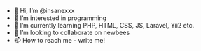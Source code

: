 - 👋 Hi, I’m @insanexxx
- 👀 I’m interested in programming 
- 🌱 I’m currently learning PHP, HTML, CSS, JS, Laravel, Yii2 etc.
- 💞️ I’m looking to collaborate on newbees
- 📫 How to reach me - write me!

<!---
insanexxx/insanexxx is a ✨ special ✨ repository because its `README.md` (this file) appears on your GitHub profile.
You can click the Preview link to take a look at your changes.
--->
